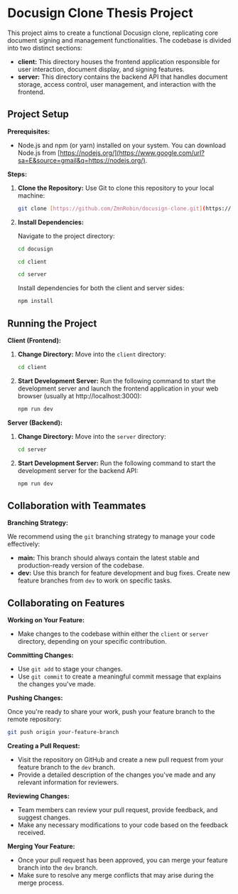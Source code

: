 # Docusign Clone Thesis Project

This project aims to create a functional Docusign clone, replicating core document signing and management functionalities. The codebase is divided into two distinct sections:

- **client:** This directory houses the frontend application responsible for user interaction, document display, and signing features.
- **server:** This directory contains the backend API that handles document storage, access control, user management, and interaction with the frontend.

## Project Setup

**Prerequisites:**

- Node.js and npm (or yarn) installed on your system. You can download Node.js from [https://nodejs.org/](https://www.google.com/url?sa=E&source=gmail&q=https://nodejs.org/).

**Steps:**

1. **Clone the Repository:**
    Use Git to clone this repository to your local machine:

    ```bash
    git clone [https://github.com/ZmnRobin/docusign-clone.git](https://github.com/ZmnRobin/docusign-clone.git)
    ```

2. **Install Dependencies:**

    Navigate to the project directory:

    ```bash
    cd docusign
    ```
    ```bash
    cd client
    ```
    ```bash
    cd server
    ```
    Install dependencies for both the client and server sides:

    ```bash
    npm install
    ```

## Running the Project

**Client (Frontend):**

1. **Change Directory:**
    Move into the `client` directory:

    ```bash
    cd client
    ```

2. **Start Development Server:**
    Run the following command to start the development server and launch the frontend application in your web browser (usually at http://localhost:3000):

    ```bash
    npm run dev
    ```

**Server (Backend):**

1. **Change Directory:**
    Move into the `server` directory:

    ```bash
    cd server
    ```

2. **Start Development Server:**
    Run the following command to start the development server for the backend API:

    ```bash
    npm run dev
    ```

## Collaboration with Teammates

**Branching Strategy:**

We recommend using the `git` branching strategy to manage your code effectively:

- **main:** This branch should always contain the latest stable and production-ready version of the codebase.
- **dev:** Use this branch for feature development and bug fixes. Create new feature branches from `dev` to work on specific tasks.

## Collaborating on Features

**Working on Your Feature:**

- Make changes to the codebase within either the `client` or `server` directory, depending on your specific contribution.

**Committing Changes:**

- Use `git add` to stage your changes.
- Use `git commit` to create a meaningful commit message that explains the changes you've made.

**Pushing Changes:**

Once you're ready to share your work, push your feature branch to the remote repository:

```bash
git push origin your-feature-branch
```

**Creating a Pull Request:**

- Visit the repository on GitHub and create a new pull request from your feature branch to the `dev` branch.
- Provide a detailed description of the changes you've made and any relevant information for reviewers.

**Reviewing Changes:**

- Team members can review your pull request, provide feedback, and suggest changes.
- Make any necessary modifications to your code based on the feedback received.

**Merging Your Feature:**

- Once your pull request has been approved, you can merge your feature branch into the `dev` branch.
- Make sure to resolve any merge conflicts that may arise during the merge process.
